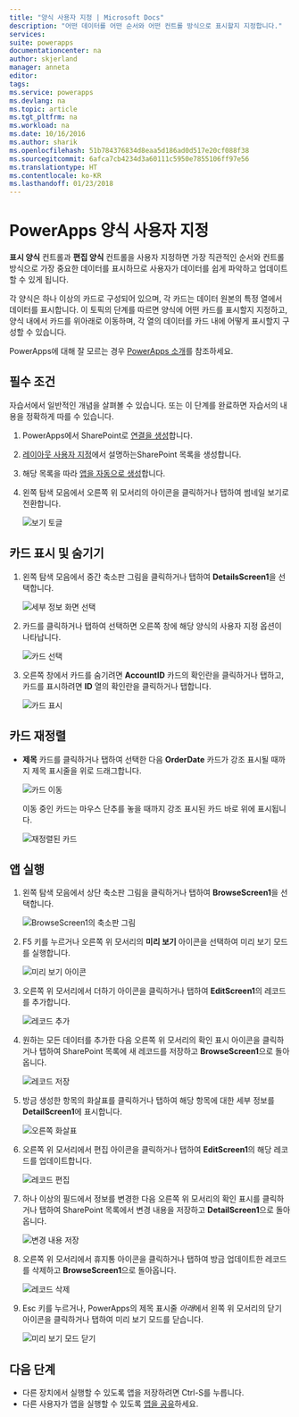 ```yaml
---
title: "양식 사용자 지정 | Microsoft Docs"
description: "어떤 데이터를 어떤 순서와 어떤 컨트롤 방식으로 표시할지 지정합니다."
services: 
suite: powerapps
documentationcenter: na
author: skjerland
manager: anneta
editor: 
tags: 
ms.service: powerapps
ms.devlang: na
ms.topic: article
ms.tgt_pltfrm: na
ms.workload: na
ms.date: 10/16/2016
ms.author: sharik
ms.openlocfilehash: 51b784376834d8eaa5d186ad0d517e20cf088f38
ms.sourcegitcommit: 6afca7cb4234d3a60111c5950e7855106ff97e56
ms.translationtype: HT
ms.contentlocale: ko-KR
ms.lasthandoff: 01/23/2018
---
```

# <a name="customize-forms-in-powerapps"></a>PowerApps 양식 사용자 지정
**표시 양식** 컨트롤과 **편집 양식** 컨트롤을 사용자 지정하면 가장 직관적인 순서와 컨트롤 방식으로 가장 중요한 데이터를 표시하므로 사용자가 데이터를 쉽게 파악하고 업데이트할 수 있게 됩니다.

각 양식은 하나 이상의 카드로 구성되어 있으며, 각 카드는 데이터 원본의 특정 열에서 데이터를 표시합니다. 이 토픽의 단계를 따르면 양식에 어떤 카드를 표시할지 지정하고, 양식 내에서 카드를 위아래로 이동하며, 각 열의 데이터를 카드 내에 어떻게 표시할지 구성할 수 있습니다.

PowerApps에 대해 잘 모르는 경우 [PowerApps 소개](getting-started.md)를 참조하세요.

## <a name="prerequisites"></a>필수 조건
자습서에서 일반적인 개념을 살펴볼 수 있습니다. 또는 이 단계를 완료하면 자습서의 내용을 정확하게 따를 수 있습니다.

1. PowerApps에서 SharePoint로 [연결을 생성](connect-to-sharepoint.md)합니다.

2. [레이아웃 사용자 지정](customize-layout-sharepoint.md)에서 설명하는SharePoint 목록을 생성합니다.

3. 해당 목록을 따라 [앱을 자동으로 생성](app-from-sharepoint.md)합니다.

4. 왼쪽 탐색 모음에서 오른쪽 위 모서리의 아이콘을 클릭하거나 탭하여 썸네일 보기로 전환합니다.

    ![보기 토글](./media/customize-forms-sharepoint/toggle-view.png)

## <a name="show-and-hide-cards"></a>카드 표시 및 숨기기
1. 왼쪽 탐색 모음에서 중간 축소판 그림을 클릭하거나 탭하여 **DetailsScreen1**을 선택합니다.

    ![세부 정보 화면 선택](./media/customize-forms-sharepoint/details-thumbnail.png)

2. 카드를 클릭하거나 탭하여 선택하면 오른쪽 창에 해당 양식의 사용자 지정 옵션이 나타납니다.

    ![카드 선택](./media/customize-forms-sharepoint/select-card.png)

3. 오른쪽 창에서 카드를 숨기려면 **AccountID** 카드의 확인란을 클릭하거나 탭하고, 카드를 표시하려면 **ID** 열의 확인란을 클릭하거나 탭합니다.

    ![카드 표시](./media/customize-forms-sharepoint/checkbox.png)

## <a name="reorder-the-cards"></a>카드 재정렬
* **제목** 카드를 클릭하거나 탭하여 선택한 다음 **OrderDate** 카드가 강조 표시될 때까지 제목 표시줄을 위로 드래그합니다.

    ![카드 이동](./media/customize-forms-sharepoint/move-card.png)

    이동 중인 카드는 마우스 단추를 놓을 때까지 강조 표시된 카드 바로 위에 표시됩니다.

    ![재정렬된 카드](./media/customize-forms-sharepoint/reordered-card.png)

## <a name="run-the-app"></a>앱 실행
1. 왼쪽 탐색 모음에서 상단 축소판 그림을 클릭하거나 탭하여 **BrowseScreen1**을 선택합니다.

    ![BrowseScreen1의 축소판 그림](./media/customize-forms-sharepoint/browse-thumbnail.png)

2. F5 키를 누르거나 오른쪽 위 모서리의 **미리 보기** 아이콘을 선택하여 미리 보기 모드를 실행합니다.  

    ![미리 보기 아이콘](./media/customize-forms-sharepoint/open-preview.png)

3. 오른쪽 위 모서리에서 더하기 아이콘을 클릭하거나 탭하여 **EditScreen1**의 레코드를 추가합니다.

    ![레코드 추가](./media/customize-forms-sharepoint/add-record.png)

4. 원하는 모든 데이터를 추가한 다음 오른쪽 위 모서리의 확인 표시 아이콘을 클릭하거나 탭하여 SharePoint 목록에 새 레코드를 저장하고 **BrowseScreen1**으로 돌아옵니다.

    ![레코드 저장](./media/customize-forms-sharepoint/save-record.png)

5. 방금 생성한 항목의 화살표를 클릭하거나 탭하여 해당 항목에 대한 세부 정보를 **DetailScreen1**에 표시합니다.  

    ![오른쪽 화살표](./media/customize-forms-sharepoint/right-arrow.png)

6. 오른쪽 위 모서리에서 편집 아이콘을 클릭하거나 탭하여 **EditScreen1**의 해당 레코드를 업데이트합니다.

    ![레코드 편집](./media/customize-forms-sharepoint/edit-record.png)

7. 하나 이상의 필드에서 정보를 변경한 다음 오른쪽 위 모서리의 확인 표시를 클릭하거나 탭하여 SharePoint 목록에서 변경 내용을 저장하고 **DetailScreen1**으로 돌아옵니다.  

    ![변경 내용 저장](./media/customize-forms-sharepoint/save-record.png)

8. 오른쪽 위 모서리에서 휴지통 아이콘을 클릭하거나 탭하여 방금 업데이트한 레코드를 삭제하고 **BrowseScreen1**으로 돌아옵니다.

    ![레코드 삭제](./media/customize-forms-sharepoint/delete-record.png)

9. Esc 키를 누르거나, PowerApps의 제목 표시줄 *아래*에서 왼쪽 위 모서리의 닫기 아이콘을 클릭하거나 탭하여 미리 보기 모드를 닫습니다.

    ![미리 보기 모드 닫기](./media/customize-forms-sharepoint/close-preview.png)

## <a name="next-steps"></a>다음 단계
* 다른 장치에서 실행할 수 있도록 앱을 저장하려면 Ctrl-S를 누릅니다.
* 다른 사용자가 앱을 실행할 수 있도록 [앱을 공유](share-app.md)하세요.
